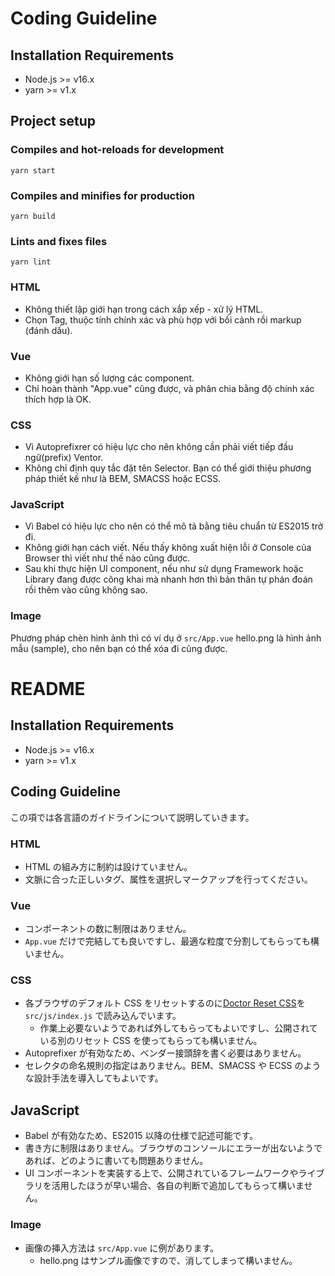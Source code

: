 # Coding Guideline

## Installation Requirements

- Node.js >= v16.x
- yarn >= v1.x

## Project setup
### Compiles and hot-reloads for development
```
yarn start
```

### Compiles and minifies for production
```
yarn build
```

### Lints and fixes files
```
yarn lint
```

### HTML
- Không thiết lập giới hạn trong cách xắp xếp - xử lý HTML.
- Chọn Tag, thuộc tính chính xác và phù hợp với bối cảnh rồi markup (đánh dấu).

### Vue
- Không giới hạn số lượng các component.
- Chỉ hoàn thành "App.vue" cũng được, và phân chia bằng độ chính xác thích hợp là OK.

### CSS
- Vì Autoprefixrer có hiệu lực cho nên không cần phải viết tiếp đầu ngữ(prefix) Ventor.
- Không chỉ định quy tắc đặt tên Selector. Bạn có thể giới thiệu phương pháp thiết kế như là BEM, SMACSS hoặc ECSS.

### JavaScript
- Vì Babel có hiệu lực cho nên có thể mô tả bằng tiêu chuẩn từ ES2015 trở đi.
- Không giới hạn cách viết. Nếu thấy không xuất hiện lỗi ở Console của Browser thì viết như thế nào cũng được.
- Sau khi thực hiện UI component, nếu như sử dụng Framework hoặc Library đang được công khai mà nhanh hơn thì bản thân tự phán đoán rồi thêm vào cũng không sao.

### Image
Phương pháp chèn hình ảnh thì có ví dụ ở `src/App.vue`
hello.png là hình ảnh mẫu (sample), cho nên bạn có thể xóa đi cũng được.

# README

## Installation Requirements

- Node.js >= v16.x
- yarn >= v1.x

## Coding Guideline

この項では各言語のガイドラインについて説明していきます。

### HTML

- HTML の組み方に制約は設けていません。
- 文脈に合った正しいタグ、属性を選択しマークアップを行ってください。

### Vue

- コンポーネントの数に制限はありません。
- `App.vue` だけで完結しても良いですし、最適な粒度で分割してもらっても構いません。

### CSS

- 各ブラウザのデフォルト CSS をリセットするのに[Doctor Reset CSS](http://html5doctor.com/html-5-reset-stylesheet/)を `src/js/index.js` で読み込んでいます。
    - 作業上必要ないようであれば外してもらってもよいですし、公開されている別のリセット CSS を使ってもらっても構いません。
- Autoprefixer が有効なため、ベンダー接頭辞を書く必要はありません。
- セレクタの命名規則の指定はありません。BEM、SMACSS や ECSS のような設計手法を導入してもよいです。

## JavaScript

- Babel が有効なため、ES2015 以降の仕様で記述可能です。
- 書き方に制限はありません。ブラウザのコンソールにエラーが出ないようであれば、どのように書いても問題ありません。
- UI コンポーネントを実装する上で、公開されているフレームワークやライブラリを活用したほうが早い場合、各自の判断で追加してもらって構いません。

### Image

- 画像の挿入方法は `src/App.vue` に例があります。
    - hello.png はサンプル画像ですので、消してしまって構いません。
